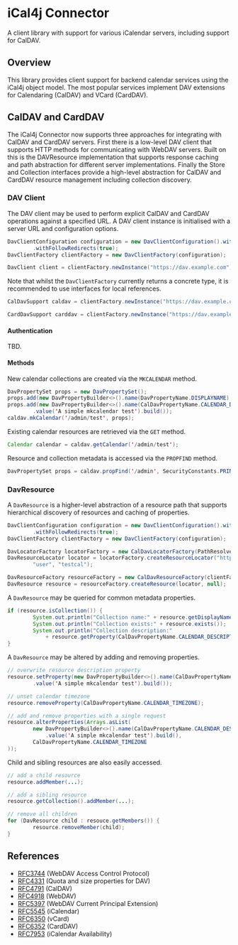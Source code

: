 # iCal4j Connector

A client library with support for various iCalendar servers, including support for CalDAV.

## Overview

This library provides client support for backend calendar services using the iCal4j object model. The
most popular services implement DAV extensions for Calendaring (CalDAV) and VCard (CardDAV).

## CalDAV and CardDAV

The iCal4j Connector now supports three approaches for integrating with CalDAV and CardDAV servers. First
there is a low-level DAV client that supports HTTP methods for communicating with WebDAV servers. Built on
this is the DAVResource implementation that supports response caching and path abstraction for different
server implementations. Finally the Store and Collection interfaces provide a high-level abstraction for
CalDAV and CardDAV resource management including collection discovery.

### DAV Client

The DAV client may be used to perform explicit CalDAV and CardDAV operations against a specified URL. A
DAV client instance is initialised with a server URL and configuration options.

```java
DavClientConfiguration configuration = new DavClientConfiguration().withPreemptiveAuth(true)
        .withFollowRedirects(true);
DavClientFactory clientFactory = new DavClientFactory(configuration);

DavClient client = clientFactory.newInstance("https://dav.example.com");
```    

Note that whilst the `DavClientFactory` currently returns a concrete type, it is recommended to use
interfaces for local references.

```java
CalDavSupport caldav = clientFactory.newInstance("https://dav.example.com/.wellknown/caldav");

CardDavSupport carddav = clientFactory.newInstance("https://dav.example.com/.wellknown/carddav");
```

#### Authentication

TBD.

#### Methods

New calendar collections are created via the `MKCALENDAR` method.

```java
DavPropertySet props = new DavPropertySet();
props.add(new DavPropertyBuilder<>().name(DavPropertyName.DISPLAYNAME).value('Test Collection').build());
props.add(new DavPropertyBuilder<>().name(CalDavPropertyName.CALENDAR_DESCRIPTION)
        .value('A simple mkcalendar test').build());
caldav.mkCalendar('/admin/test', props);
```

Existing calendar resources are retrieved via the `GET` method.

```java
Calendar calendar = caldav.getCalendar('/admin/test');
```

Resource and collection metadata is accessed via the `PROPFIND` method.

```java
DavPropertySet props = caldav.propFind('/admin', SecurityConstants.PRINCIPAL_COLLECTION_SET);
```

### DavResource

A `DavResource` is a higher-level abstraction of a resource path that supports hierarchical discovery of
resources and caching of properties.

```java
DavClientConfiguration configuration = new DavClientConfiguration().withPreemptiveAuth(true)
        .withFollowRedirects(true);
DavClientFactory clientFactory = new DavClientFactory(configuration);

DavLocatorFactory locatorFactory = new CalDavLocatorFactory(PathResolver.RADICALE);
DavResourceLocator locator = locatorFactory.createResourceLocator("https://dav.example.com",
        "user", "testcal");

DavResourceFactory resourceFactory = new CalDavResourceFactory(clientFactory);
DavResource resource = resourceFactory.createResource(locator, null);
```

A `DavResource` may be queried for common metadata properties.

```java
if (resource.isCollection()) {
        System.out.println("Collection name:" + resource.getDisplayName());
        System.out.println("Collection exists:" + resource.exists());
        System.out.println("Collection description:"
            + resource.getProperty(CalDavPropertyName.CALENDAR_DESCRIPTION).getValue());
}
```

A `DavResource` may be altered by adding and removing properties.

```java
// overwrite resource description property
resource.setProperty(new DavPropertyBuilder<>().name(CalDavPropertyName.CALENDAR_DESCRIPTION)
        .value('A simple mkcalendar test').build());

// unset calendar timezone
resource.removeProperty(CalDavPropertyName.CALENDAR_TIMEZONE);

// add and remove properties with a single request
resource.alterProperties(Arrays.asList(
        new DavPropertyBuilder<>().name(CalDavPropertyName.CALENDAR_DESCRIPTION)
            .value('A simple mkcalendar test').build(),
        CalDavPropertyName.CALENDAR_TIMEZONE
));
```

Child and sibling resources are also easily accessed.

```java
// add a child resource
resource.addMember(...);

// add a sibling resource
resource.getCollection().addMember(...);

// remove all children
for (DavResource child : resouce.getMembers()) {
        resource.removeMember(child);
}
```

## References

* [RFC3744](https://datatracker.ietf.org/doc/html/rfc3744) (WebDAV Access Control Protocol)
* [RFC4331](https://www.rfc-editor.org/rfc/rfc4331.html) (Quota and size properties for DAV)
* [RFC4791](https://www.rfc-editor.org/rfc/rfc4791.html) (CalDAV)
* [RFC4918](https://www.rfc-editor.org/rfc/rfc4918.html) (WebDAV)
* [RFC5397](https://www.rfc-editor.org/rfc/rfc5397.html) (WebDAV Current Principal Extension)
* [RFC5545](https://tools.ietf.org/html/rfc5545) (iCalendar)
* [RFC6350](https://datatracker.ietf.org/doc/html/rfc6350) (vCard)
* [RFC6352](https://www.rfc-editor.org/rfc/rfc6352.html) (CardDAV)
* [RFC7953](https://datatracker.ietf.org/doc/html/rfc7953) (iCalendar Availability)
